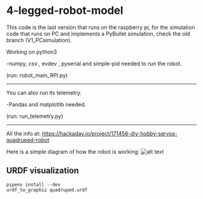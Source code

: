 # 4-legged-robot-model

This code is the last version that runs on the raspberry pi,
 for the simulation code that runs on PC and implements a PyBullet simulation, check the old branch (V1_PCsimulation).

Working on python3

-numpy, csv , evdev , pyserial and simple-pid needed to run the robot.

(run: robot_main_RPI.py)
_______________________________________________________________________


You can also run its telemetry. 

-Pandas and matplotlib needed.

(run: run_telemetry.py)
_______________________________________________________________________

All the info at:   https://hackaday.io/project/171456-diy-hobby-servos-quadruped-robot



Here is a simple diagram of how the robot is working:
![alt text](https://github.com/miguelasd688/4-legged-robot-model/blob/master/esquema.jpg)


## URDF visualization

    pipenv install --dev
    urdf_to_graphiz quadruped.urdf
